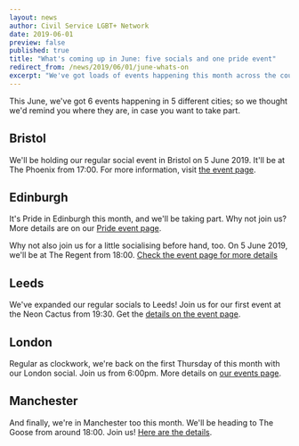 ```yaml
---
layout: news
author: Civil Service LGBT+ Network
date: 2019-06-01
preview: false
published: true
title: "What's coming up in June: five socials and one pride event"
redirect_from: /news/2019/06/01/june-whats-on
excerpt: "We've got loads of events happening this month across the country. Here's what you need to know"
---
```


This June, we've got 6 events happening in 5 different cities; so we thought we'd remind you where they are, in case you want to take part.

## Bristol

We'll be holding our regular social event in Bristol on 5 June 2019. It'll be at The Phoenix from 17:00. For more information, visit [the event page](/event/2019-06-05-bristol-social/).

## Edinburgh

It's Pride in Edinburgh this month, and we'll be taking part. Why not join us? More details are on our [Pride event page](/event/2019-06-22-pride-in-edinburgh/).

Why not also join us for a little socialising before hand, too. On 5 June 2019, we'll be at The Regent from 18:00. [Check the event page for more details](/event/2019-06-05-edinburgh-social/)

## Leeds

We've expanded our regular socials to Leeds! Join us for our first event at the Neon Cactus from 19:30. Get the [details on the event page](/event/2019-06-28-leeds-social/).

## London

Regular as clockwork, we're back on the first Thursday of this month with our London social. Join us from 6:00pm. More details on [our events page](/event/2019-06-06-london-social/).

## Manchester

And finally, we're in Manchester too this month. We'll be heading to The Goose from around 18:00. Join us! [Here are the details](/event/2019-06-11-manchester-social/).
